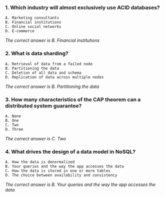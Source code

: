 ### 1. Which industry will almost exclusively use ACID databases?
    A. Marketing consultants 
    B. Financial institutions 
    C. Online social networks 
    D. E-commerce 

_The correct answer is B. Financial institutions_
### 2. What is data sharding?
    A. Retrieval of data from a failed node 
    B. Partitioning the data 
    C. Deletion of all data and schema 
    D. Replication of data across multiple nodes 

_The correct answer is B. Partitioning the data_
### 3. How many characteristics of the CAP theorem can a distributed system guarantee?
    A. None
    B. One 
    C. Two 
    D. Three 

_The correct answer is C. Two_
### 4. What drives the design of a data model in NoSQL?
    A. How the data is denormalized 
    B. Your queries and the way the app accesses the data 
    C. How the data is stored in one or more tables 
    D. The choice between availability and consistency 

_The correct answer is B. Your queries and the way the app accesses the data_
